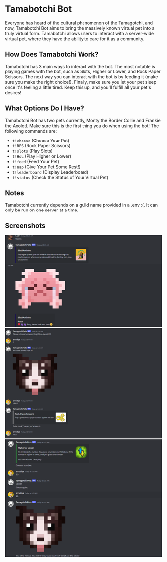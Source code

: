 # Tamabotchi Bot

Everyone has heard of the cultural phenomenon of the Tamagotchi, and now, Tamabotchi Bot aims to bring the massively known virtual pet into a truly virtual form. Tamabotchi allows users to interact with a server-wide virtual pet, where they have the ability to care for it as a community.

## How Does Tamabotchi Work?

Tamabotchi has 3 main ways to interact with the bot. The most notable is playing games with the bot, such as Slots, Higher or Lower, and Rock Paper Scissors. The next way you can interact with the bot is by feeding it (make sure you make the right choice!). Finally, make sure you let your pet sleep once it's feeling a little tired. Keep this up, and you'll fulfill all your pet's desires!

## What Options Do I Have?

Tamabotchi Bot has two pets currently, Monty the Border Collie and Frankie the Axolotl. Make sure this is the first thing you do when using the bot! The following commands are:

- `t!choose` (Choose Your Pet)
- `t!RPS` (Rock Paper Scissors)
- `t!slots` (Play Slots)
- `t!HoL` (Play Higher or Lower)
- `t!feed` (Feed Your Pet)
- `t!nap` (Give Your Pet Some Rest!)
- `t!leaderboard` (Display Leaderboard)
- `t!status` (Check the Status of Your Virtual Pet)

## Notes

Tamabotchi currently depends on a guild name provided in a .env :(. It can only be run on one server at a time.

## Screenshots

![Choose!](demo_images/Choose.png)
![RPS!](demo_images/RockPaperScissors.png)
![HoL!](demo_images/HigherOrLower.png)

